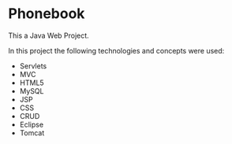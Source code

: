 # Phonebook

This a Java Web Project. 

In this project the following technologies and concepts were used:

- Servlets
- MVC
- HTML5
- MySQL
- JSP
- CSS
- CRUD
- Eclipse
- Tomcat
